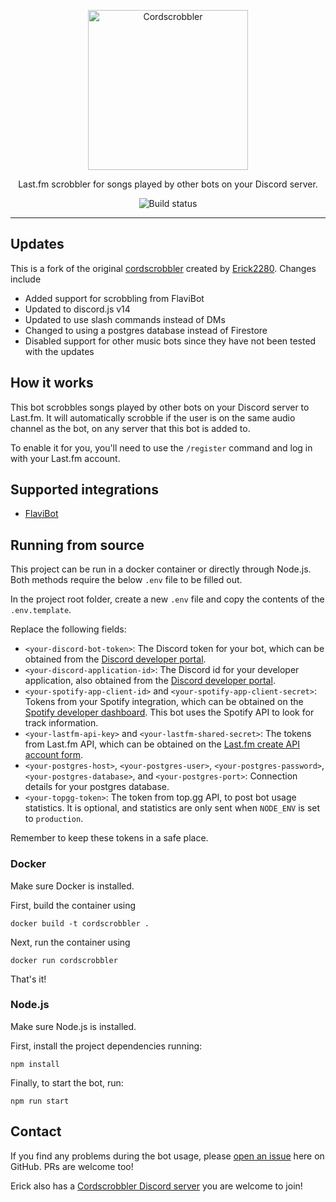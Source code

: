 <div align="center">

<p>
	<img width="256" src="./assets/icon-and-name.svg" alt="Cordscrobbler"/>
</p>
<p>Last.fm scrobbler for songs played by other bots on your Discord server.</p>

![Build status](https://github.com/Erick2280/cordscrobbler/workflows/build/badge.svg)

</div>

---

## Updates
This is a fork of the original [cordscrobbler](https://github.com/Erick2280/cordscrobbler) created by [Erick2280](https://github.com/Erick2280).
Changes include
* Added support for scrobbling from FlaviBot 
* Updated to discord.js v14
* Updated to use slash commands instead of DMs
* Changed to using a postgres database instead of Firestore
* Disabled support for other music bots since they have not been tested with the updates

## How it works

This bot scrobbles songs played by other bots on your Discord server to Last.fm. It will automatically scrobble if the user is on the same audio channel as the bot, on any server that this bot is added to.

To enable it for you, you'll need to use the `/register` command and log in with your Last.fm account.

## Supported integrations

- [FlaviBot](https://flavibot.xyz/)

## Running from source

This project can be run in a docker container or directly through Node.js. Both methods require the below `.env` file to be filled out.

In the project root folder, create a new `.env` file and copy the contents of the `.env.template`.

Replace the following fields:
- `<your-discord-bot-token>`: The Discord token for your bot, which can be obtained from the [Discord developer portal](https://discordapp.com/developers/applications).
- `<your-discord-application-id>`: The Discord id for your developer application, also obtained from the [Discord developer portal](https://discordapp.com/developers/applications).
- `<your-spotify-app-client-id>` and `<your-spotify-app-client-secret>`: Tokens from your Spotify integration, which can be obtained on the [Spotify developer dashboard](https://developer.spotify.com/dashboard/applications). This bot uses the Spotify API to look for track information.
- `<your-lastfm-api-key>` and `<your-lastfm-shared-secret>`: The tokens from Last.fm API, which can be obtained on the [Last.fm create API account form](https://www.last.fm/api/account/create).
- `<your-postgres-host>`, `<your-postgres-user>`, `<your-postgres-password>`, `<your-postgres-database>`, and `<your-postgres-port>`: Connection details for your postgres database.
- `<your-topgg-token>`: The token from top.gg API, to post bot usage statistics. It is optional, and statistics are only sent when `NODE_ENV` is set to `production`.

Remember to keep these tokens in a safe place.

### Docker
Make sure Docker is installed.

First, build the container using

    docker build -t cordscrobbler .

Next, run the container using 

    docker run cordscrobbler

That's it!

### Node.js
Make sure Node.js is installed.

First, install the project dependencies running:

    npm install


Finally, to start the bot, run:

    npm run start

## Contact

If you find any problems during the bot usage, please [open an issue](https://github.com/vilnor/cordscrobbler/issues) here on GitHub. PRs are welcome too!

Erick also has a [Cordscrobbler Discord server](https://discord.gg/yhGhQj6cGa) you are welcome to join!

